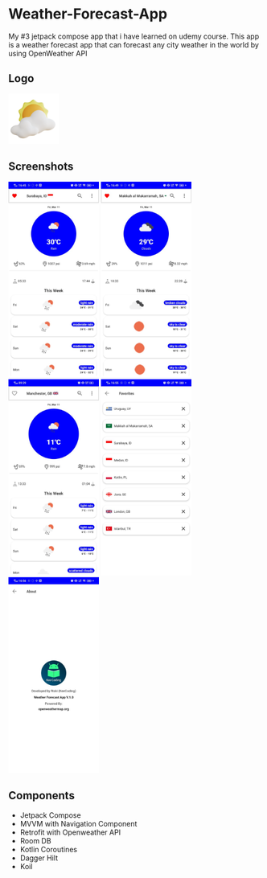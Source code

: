 # Weather-Forecast-App
My #3 jetpack compose app that i have learned on udemy course. This app is a weather forecast app that can forecast any city weather in the world by using OpenWeather API

## Logo
<img src="https://github.com/riskiilyas/Weather-Forecast-App/blob/master/app/src/main/res/drawable-v24/splashscreen.png" width="100"/>

## Screenshots
<p>
<img src="https://github.com/riskiilyas/Weather-Forecast-App/blob/master/Assets/ss7.jpeg" width="180"/>
<img src="https://github.com/riskiilyas/Weather-Forecast-App/blob/master/Assets/ss6.jpeg" width="180"/>
<img src="https://github.com/riskiilyas/Weather-Forecast-App/blob/master/Assets/ss1.jpeg" width="180"/>
<img src="https://github.com/riskiilyas/Weather-Forecast-App/blob/master/Assets/ss3.jpeg" width="180"/>
<img src="https://github.com/riskiilyas/Weather-Forecast-App/blob/master/Assets/ss4.jpeg" width="180"/>
</p>

## Components
- Jetpack Compose
- MVVM with Navigation Component
- Retrofit with Openweather API
- Room DB
- Kotlin Coroutines
- Dagger Hilt
- Koil
